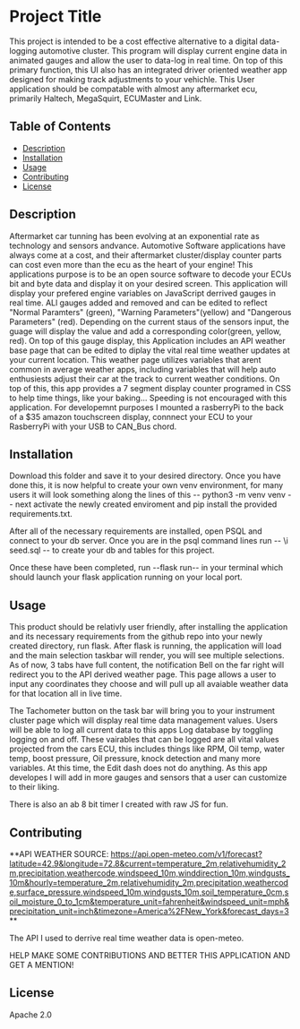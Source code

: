 # Project Title

This project is intended to be a cost effective alternative to a digital data-logging automotive cluster. This program will display current engine data in animated gauges and allow the user to data-log in real time. On top of this primary function, this UI also has an integrated driver oriented weather app designed for making track adjustments to your vehichle. This User application should be compatable with almost any aftermarket ecu, primarily Haltech, MegaSquirt, ECUMaster and Link.

## Table of Contents

- [Description](#description)
- [Installation](#installation)
- [Usage](#usage)
- [Contributing](#contributing)
- [License](#license)

## Description

Aftermarket car tunning has been evolving at an exponential rate as technology and sensors andvance. Automotive Software applications have always come at a cost, and their aftermarket cluster/display counter parts can cost even more than the ecu as the heart of your engine! This applications purpose is to be an open source software to decode your ECUs bit and byte data and display it on your desired screen. This application will display your prefered engine variables on JavaScript derrived gauges in real time. ALl gauges added and removed and can be edited to reflect "Normal Paramters" (green), "Warning Parameters"(yellow) and "Dangerous Parameters" (red). Depending on the current staus of the sensors input, the guage will display the value and add a corresponding color(green, yellow, red). On top of this gauge display, this Application includes an API weather base page that can be edited to diplay the vital real time weather updates at your current location. This weather page utilizes variables that arent common in average weather apps, including variables that will help auto enthusiests adjust their car at the track to current weather conditions. On top of this, this app provides a 7 segment display counter programed in CSS to help time things, like your baking... Speeding is not encouraged with this application.
For developemnt purposes I mounted a rasberryPi to the back of a $35 amazon touchscreen display, connnect your  ECU to your RasberryPi with your USB to CAN_Bus chord.


## Installation

Download this folder and save it to your desired directory. Once you have done this, it is now helpful to create your own venv environment, for many users it will look something along the lines of this -- python3 -m venv venv -- next activate the newly created enviroment and pip install the provided requirements.txt.

After all of the necessary requirements are installed, open PSQL and connect to your db server. Once you are in the psql command lines run -- \i seed.sql -- to create your db and tables for this project.

Once these have been completed, run --flask run-- in your terminal which should launch your flask application running on your local port.

## Usage

This product should be relativly user friendly, after installing the application and its necessary requirements from the github repo into your newly created directory, run flask. After flask is running, the application will load and the main selection taskbar will render, you will see multiple selections. As of now, 3 tabs have full content, the notification Bell on the far right will redirect you to the API derived weather page. This page allows a user to input any coordinates they choose and will pull up all avaiable weather data for that location all in live time.

The Tachometer button on the task bar will bring you to your instrument cluster page which will display real time data management values. Users will be able to log all current data to this apps Log database by toggling logging on and off. These vairables that can be logged are all vital values projected from the cars ECU, this includes things like RPM, Oil temp, water temp, boost pressure, Oil pressure, knock detection and many more variables. At this time, the Edit dash does not do anything. As this app developes I will add in more gauges and sensors that a user can customize to their liking.

There is also an ab 8 bit timer I created with raw JS for fun.

## Contributing
**API WEATHER SOURCE: https://api.open-meteo.com/v1/forecast?latitude=42.9&longitude=72.8&current=temperature_2m,relativehumidity_2m,precipitation,weathercode,windspeed_10m,winddirection_10m,windgusts_10m&hourly=temperature_2m,relativehumidity_2m,precipitation,weathercode,surface_pressure,windspeed_10m,windgusts_10m,soil_temperature_0cm,soil_moisture_0_to_1cm&temperature_unit=fahrenheit&windspeed_unit=mph&precipitation_unit=inch&timezone=America%2FNew_York&forecast_days=3  **

The API I used to derrive real time weather data is open-meteo.


HELP MAKE SOME CONTRIBUTIONS AND BETTER THIS APPLICATION AND GET A MENTION!

## License

Apache 2.0
